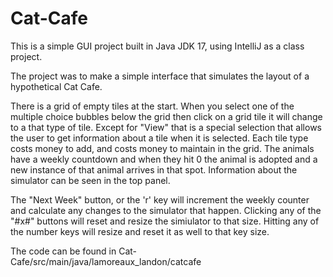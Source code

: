 # Cat-Cafe
This is a simple GUI project built in Java JDK 17, using IntelliJ as a class project.

 The project was to make a simple interface that simulates the layout of a hypothetical Cat Cafe.
 
 There is a grid of empty tiles at the start. When you select one of the multiple choice bubbles below the grid then click on a grid tile it will change to a that type of tile. Except for "View" that is a special selection that allows the user to get information about a tile when it is selected. Each tile type costs money to add, and costs money to maintain in the grid. The animals have a weekly countdown and when they hit 0 the animal is adopted and a new instance of that animal arrives in that spot. Information about the simulator can be seen in the top panel.
 
 The "Next Week" button, or the 'r' key will increment the weekly counter and calculate any changes to the simulator that happen. Clicking any of the "#x#" buttons will reset and resize the simiulator to that size. Hitting any of the number keys will resize and reset it as well to that key size.

The code can be found in Cat-Cafe/src/main/java/lamoreaux_landon/catcafe